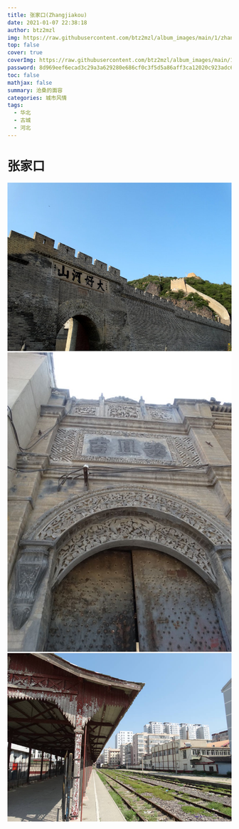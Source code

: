 ```yaml
---
title: 张家口(Zhangjiakou)
date: 2021-01-07 22:38:18
author: btz2mzl
img: https://raw.githubusercontent.com/btz2mzl/album_images/main/1/zhangjiakou_1.jpg
top: false
cover: true
coverImg: https://raw.githubusercontent.com/btz2mzl/album_images/main/1/zhangjiakou_1.jpg
password: 8d969eef6ecad3c29a3a629280e686cf0c3f5d5a86aff3ca12020c923adc6c92
toc: false
mathjax: false
summary: 沧桑的面容
categories: 城市风情
tags:
  - 华北
  - 古城
  - 河北
---
```

# 张家口
![“大好河山”把城墙与长城融为一体](https://raw.githubusercontent.com/btz2mzl/album_images/main/1/zhangjiakou_1.jpg)
![张家口堡曾经气派的建筑同不再是省会的整个城市一样归于平凡](https://raw.githubusercontent.com/btz2mzl/album_images/main/1/zhangjiakou_2.jpg)
![隐于市的京张铁路终点（旧张家口站）](https://raw.githubusercontent.com/btz2mzl/album_images/main/1/zhangjiakou_3.jpg)
